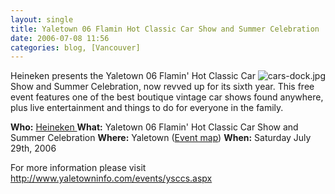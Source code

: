 ```yaml
---
layout: single
title: Yaletown 06 Flamin Hot Classic Car Show and Summer Celebration
date: 2006-07-08 11:56
categories: blog, [Vancouver]
---
```

<img src="/public/uploads/2006/07/cars-dock.jpg" id="image26" alt="cars-dock.jpg" align="right" />
Heineken presents the Yaletown 06 Flamin' Hot Classic Car Show and Summer Celebration, now revved up for its sixth year. This free event features one of the best boutique vintage car shows found anywhere, plus live entertainment and things to do for everyone in the family.

<strong>Who:</strong> <a href="http://www.heineken.com/">Heineken </a>
<strong>What:</strong> Yaletown 06 Flamin' Hot Classic Car Show and Summer Celebration
<strong>Where:</strong> Yaletown (<a href="http://www.yaletowninfo.com/events/map.aspx">Event map</a>)
<strong>When:</strong> Saturday July 29th, 2006

For more information please visit
<a href="http://www.yaletowninfo.com/events/ysccs.aspx">http://www.yaletowninfo.com/events/ysccs.aspx</a>
